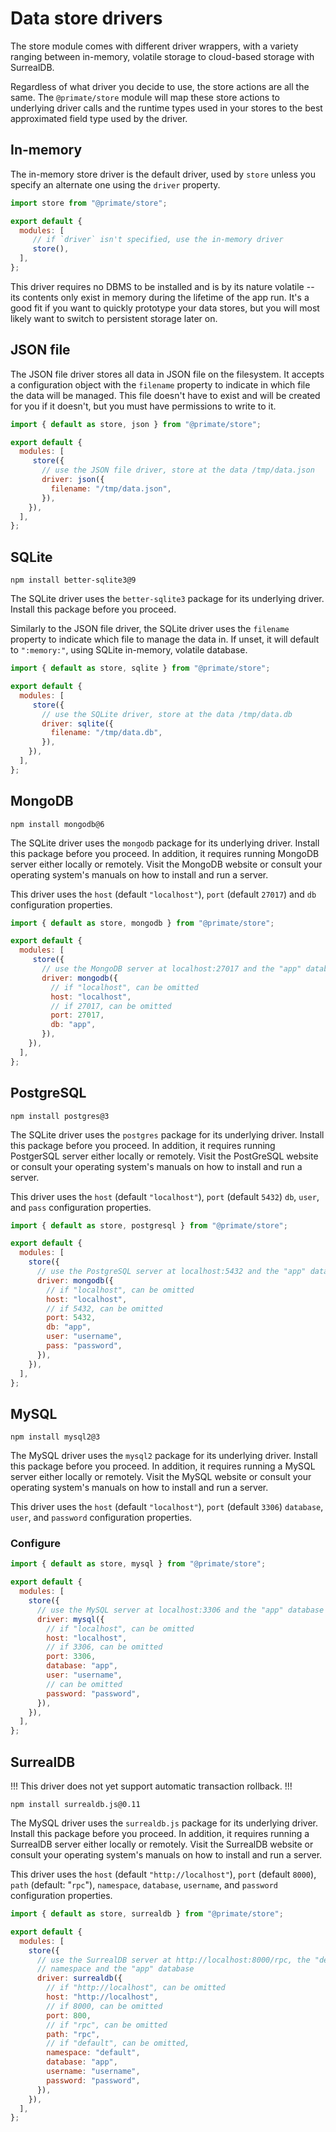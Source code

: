 # Data store drivers

The store module comes with different driver wrappers, with a variety ranging
between in-memory, volatile storage to cloud-based storage with SurrealDB.

Regardless of what driver you decide to use, the store actions are all the
same. The `@primate/store` module will map these store actions to underlying
driver calls and the runtime types used in your stores to the best approximated
field type used by the driver.

## In-memory

The in-memory store driver is the default driver, used by `store` unless you
specify an alternate one using the `driver` property.

```js caption=primate.config.js
import store from "@primate/store";

export default {
  modules: [
     // if `driver` isn't specified, use the in-memory driver
     store(),
  ],
};
```

This driver requires no DBMS to be installed and is by its nature volatile --
its contents only exist in memory during the lifetime of the app run. It's a
good fit if you want to quickly prototype your data stores, but you will most
likely want to switch to persistent storage later on.

## JSON file

The JSON file driver stores all data in JSON file on the filesystem. It accepts
a configuration object with the `filename` property to indicate in which file
the data will be managed. This file doesn't have to exist and will be created
for you if it doesn't, but you must have permissions to write to it.

```js caption=primate.config.js
import { default as store, json } from "@primate/store";

export default {
  modules: [
     store({
       // use the JSON file driver, store at the data /tmp/data.json
       driver: json({
         filename: "/tmp/data.json",
       }),
    }),
  ],
};
```

## SQLite

`npm install better-sqlite3@9`

The SQLite driver uses the `better-sqlite3` package for its underlying driver. 
Install this package before you proceed.

Similarly to the JSON file driver, the SQLite driver uses the `filename`
property to indicate which file to manage the data in. If unset, it will
default to `":memory:"`, using SQLite in-memory, volatile database.

```js caption=primate.config.js
import { default as store, sqlite } from "@primate/store";

export default {
  modules: [
     store({
       // use the SQLite driver, store at the data /tmp/data.db
       driver: sqlite({
         filename: "/tmp/data.db",
       }),
    }),
  ],
};
```

## MongoDB

`npm install mongodb@6`

The SQLite driver uses the `mongodb` package for its underlying driver. 
Install this package before you proceed. In addition, it requires running 
MongoDB server either locally or remotely. Visit the MongoDB website or consult
your operating system's manuals on how to install and run a server.

This driver uses the `host` (default `"localhost"`), `port` (default `27017`)
and `db` configuration properties.

```js caption=primate.config.js
import { default as store, mongodb } from "@primate/store";

export default {
  modules: [
     store({
       // use the MongoDB server at localhost:27017 and the "app" database
       driver: mongodb({
         // if "localhost", can be omitted
         host: "localhost",
         // if 27017, can be omitted
         port: 27017,
         db: "app",
       }),
    }),
  ],
};
```

## PostgreSQL

`npm install postgres@3`

The SQLite driver uses the `postgres` package for its underlying driver. 
Install this package before you proceed. In addition, it requires running 
PostgerSQL server either locally or remotely. Visit the PostGreSQL website or 
consult your operating system's manuals on how to install and run a server.

This driver uses the `host` (default `"localhost"`), `port` (default `5432`)
`db`, `user`, and `pass` configuration properties.

```js caption=primate.config.js
import { default as store, postgresql } from "@primate/store";

export default {
  modules: [
    store({
      // use the PostgreSQL server at localhost:5432 and the "app" database
      driver: mongodb({
        // if "localhost", can be omitted
        host: "localhost",
        // if 5432, can be omitted
        port: 5432,
        db: "app",
        user: "username",
        pass: "password",
      }),
    }),
  ],
};
```

## MySQL

`npm install mysql2@3`

The MySQL driver uses the `mysql2` package for its underlying driver. Install
this package before you proceed. In addition, it requires running a MySQL
server either locally or remotely. Visit the MySQL website or consult your
operating system's manuals on how to install and run a server.

This driver uses the `host` (default `"localhost"`), `port` (default `3306`)
`database`, `user`, and `password` configuration properties.

### Configure

```js caption=primate.config.js
import { default as store, mysql } from "@primate/store";

export default {
  modules: [
    store({
      // use the MySQL server at localhost:3306 and the "app" database
      driver: mysql({
        // if "localhost", can be omitted
        host: "localhost",
        // if 3306, can be omitted
        port: 3306,
        database: "app",
        user: "username",
        // can be omitted
        password: "password",
      }),
    }),
  ],
};
```

## SurrealDB

!!!
This driver does not yet support automatic transaction rollback.
!!!

`npm install surrealdb.js@0.11`

The MySQL driver uses the `surrealdb.js` package for its underlying driver.
Install this package before you proceed. In addition, it requires running a
SurrealDB server either locally or remotely. Visit the SurrealDB website or
consult your operating system's manuals on how to install and run a server.

This driver uses the `host` (default `"http://localhost"`), `port` (default
`8000`), `path`  (default: "`rpc`"), `namespace`, `database`, `username`, and 
`password` configuration properties.

```js caption=primate.config.js
import { default as store, surrealdb } from "@primate/store";

export default {
  modules: [
    store({
      // use the SurrealDB server at http://localhost:8000/rpc, the "default"
      // namespace and the "app" database
      driver: surrealdb({
        // if "http://localhost", can be omitted
        host: "http://localhost",
        // if 8000, can be omitted
        port: 800,
        // if "rpc", can be omitted
        path: "rpc",
        // if "default", can be omitted,
        namespace: "default",
        database: "app",
        username: "username",
        password: "password",
      }),
    }),
  ],
};
```
